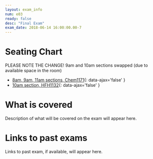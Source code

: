 ```yaml
---
layout: exam_info
num: e03
ready: false
desc: "Final Exam"
exam_date: 2018-06-14 16:00:00.00-7
---
```


# Seating Chart

PLEASE NOTE THE CHANGE!  9am and 10am sections swapped (due to available space in the room)

* [8am, 9am, 11am sections, Chem1171](final-8-9-11-seating.pdf){: data-ajax='false' }
* [10am section, HFH1132](final-10-seating.pdf){: data-ajax='false' }

# What is covered

Description of what will be covered on the exam will appear here.

# Links to past exams

Links to past exam, if available, will appear here.

